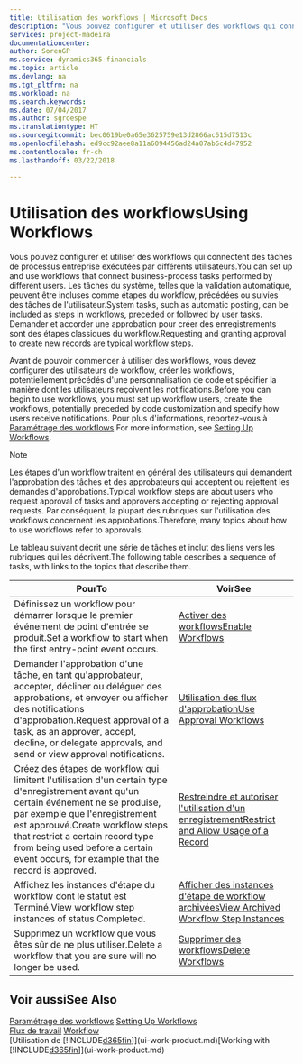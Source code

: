 ```yaml
---
title: Utilisation des workflows | Microsoft Docs
description: "Vous pouvez configurer et utiliser des workflows qui connectent des tâches de processus entreprise exécutées par différents utilisateurs. Les tâches du système, telles que la validation automatique, peuvent être incluses comme étapes du workflow, précédées ou suivies des tâches de l'utilisateur. Demander et accorder une approbation pour créer des enregistrements sont des étapes classiques du workflow."
services: project-madeira
documentationcenter: 
author: SorenGP
ms.service: dynamics365-financials
ms.topic: article
ms.devlang: na
ms.tgt_pltfrm: na
ms.workload: na
ms.search.keywords: 
ms.date: 07/04/2017
ms.author: sgroespe
ms.translationtype: HT
ms.sourcegitcommit: bec0619be0a65e3625759e13d2866ac615d7513c
ms.openlocfilehash: ed9cc92aee8a11a6094456ad24a07ab6c4d47952
ms.contentlocale: fr-ch
ms.lasthandoff: 03/22/2018

---
```

# <a name="using-workflows"></a><span data-ttu-id="7630e-105">Utilisation des workflows</span><span class="sxs-lookup"><span data-stu-id="7630e-105">Using Workflows</span></span>
<span data-ttu-id="7630e-106">Vous pouvez configurer et utiliser des workflows qui connectent des tâches de processus entreprise exécutées par différents utilisateurs.</span><span class="sxs-lookup"><span data-stu-id="7630e-106">You can set up and use workflows that connect business-process tasks performed by different users.</span></span> <span data-ttu-id="7630e-107">Les tâches du système, telles que la validation automatique, peuvent être incluses comme étapes du workflow, précédées ou suivies des tâches de l'utilisateur.</span><span class="sxs-lookup"><span data-stu-id="7630e-107">System tasks, such as automatic posting, can be included as steps in workflows, preceded or followed by user tasks.</span></span> <span data-ttu-id="7630e-108">Demander et accorder une approbation pour créer des enregistrements sont des étapes classiques du workflow.</span><span class="sxs-lookup"><span data-stu-id="7630e-108">Requesting and granting approval to create new records are typical workflow steps.</span></span>  

 <span data-ttu-id="7630e-109">Avant de pouvoir commencer à utiliser des workflows, vous devez configurer des utilisateurs de workflow, créer les workflows, potentiellement précédés d'une personnalisation de code et spécifier la manière dont les utilisateurs reçoivent les notifications.</span><span class="sxs-lookup"><span data-stu-id="7630e-109">Before you can begin to use workflows, you must set up workflow users, create the workflows, potentially preceded by code customization and specify how users receive notifications.</span></span> <span data-ttu-id="7630e-110">Pour plus d'informations, reportez-vous à [Paramétrage des workflows](across-set-up-workflows.md).</span><span class="sxs-lookup"><span data-stu-id="7630e-110">For more information, see [Setting Up Workflows](across-set-up-workflows.md).</span></span>  

> [!NOTE]  
>  <span data-ttu-id="7630e-111">Les étapes d'un workflow traitent en général des utilisateurs qui demandent l'approbation des tâches et des approbateurs qui acceptent ou rejettent les demandes d'approbations.</span><span class="sxs-lookup"><span data-stu-id="7630e-111">Typical workflow steps are about users who request approval of tasks and approvers accepting or rejecting approval requests.</span></span> <span data-ttu-id="7630e-112">Par conséquent, la plupart des rubriques sur l'utilisation des workflows concernent les approbations.</span><span class="sxs-lookup"><span data-stu-id="7630e-112">Therefore, many topics about how to use workflows refer to approvals.</span></span>  

 <span data-ttu-id="7630e-113">Le tableau suivant décrit une série de tâches et inclut des liens vers les rubriques qui les décrivent.</span><span class="sxs-lookup"><span data-stu-id="7630e-113">The following table describes a sequence of tasks, with links to the topics that describe them.</span></span>  

|<span data-ttu-id="7630e-114">**Pour**</span><span class="sxs-lookup"><span data-stu-id="7630e-114">**To**</span></span>|<span data-ttu-id="7630e-115">**Voir**</span><span class="sxs-lookup"><span data-stu-id="7630e-115">**See**</span></span>|  
|------------|-------------|  
|<span data-ttu-id="7630e-116">Définissez un workflow pour démarrer lorsque le premier événement de point d'entrée se produit.</span><span class="sxs-lookup"><span data-stu-id="7630e-116">Set a workflow to start when the first entry-point event occurs.</span></span>|[<span data-ttu-id="7630e-117">Activer des workflows</span><span class="sxs-lookup"><span data-stu-id="7630e-117">Enable Workflows</span></span>](across-how-to-enable-workflows.md)|  
|<span data-ttu-id="7630e-118">Demander l'approbation d'une tâche, en tant qu'approbateur, accepter, décliner ou déléguer des approbations, et envoyer ou afficher des notifications d'approbation.</span><span class="sxs-lookup"><span data-stu-id="7630e-118">Request approval of a task, as an approver, accept, decline, or delegate approvals, and send or view approval notifications.</span></span>|[<span data-ttu-id="7630e-119">Utilisation des flux d'approbation</span><span class="sxs-lookup"><span data-stu-id="7630e-119">Use Approval Workflows</span></span>](across-how-use-approval-workflows.md)|  
|<span data-ttu-id="7630e-120">Créez des étapes de workflow qui limitent l'utilisation d'un certain type d'enregistrement avant qu'un certain événement ne se produise, par exemple que l'enregistrement est approuvé.</span><span class="sxs-lookup"><span data-stu-id="7630e-120">Create workflow steps that restrict a certain record type from being used before a certain event occurs, for example that the record is approved.</span></span>|[<span data-ttu-id="7630e-121">Restreindre et autoriser l'utilisation d'un enregistrement</span><span class="sxs-lookup"><span data-stu-id="7630e-121">Restrict and Allow Usage of a Record</span></span>](across-how-to-restrict-and-allow-usage-of-a-record.md)|  
|<span data-ttu-id="7630e-122">Affichez les instances d'étape du workflow dont le statut est Terminé.</span><span class="sxs-lookup"><span data-stu-id="7630e-122">View workflow step instances of status Completed.</span></span>|[<span data-ttu-id="7630e-123">Afficher des instances d'étape de workflow archivées</span><span class="sxs-lookup"><span data-stu-id="7630e-123">View Archived Workflow Step Instances</span></span>](across-how-to-view-archived-workflow-step-instances.md)|  
|<span data-ttu-id="7630e-124">Supprimez un workflow que vous êtes sûr de ne plus utiliser.</span><span class="sxs-lookup"><span data-stu-id="7630e-124">Delete a workflow that you are sure will no longer be used.</span></span>|[<span data-ttu-id="7630e-125">Supprimer des workflows</span><span class="sxs-lookup"><span data-stu-id="7630e-125">Delete Workflows</span></span>](across-how-to-delete-workflows.md)|  

## <a name="see-also"></a><span data-ttu-id="7630e-126">Voir aussi</span><span class="sxs-lookup"><span data-stu-id="7630e-126">See Also</span></span>  
<span data-ttu-id="7630e-127">[Paramétrage des workflows](across-set-up-workflows.md) </span><span class="sxs-lookup"><span data-stu-id="7630e-127">[Setting Up Workflows](across-set-up-workflows.md) </span></span>  
<span data-ttu-id="7630e-128">[Flux de travail](across-workflow.md) </span><span class="sxs-lookup"><span data-stu-id="7630e-128">[Workflow](across-workflow.md) </span></span>  
<span data-ttu-id="7630e-129">[Utilisation de [!INCLUDE[d365fin](includes/d365fin_md.md)]](ui-work-product.md)</span><span class="sxs-lookup"><span data-stu-id="7630e-129">[Working with [!INCLUDE[d365fin](includes/d365fin_md.md)]](ui-work-product.md)</span></span>

